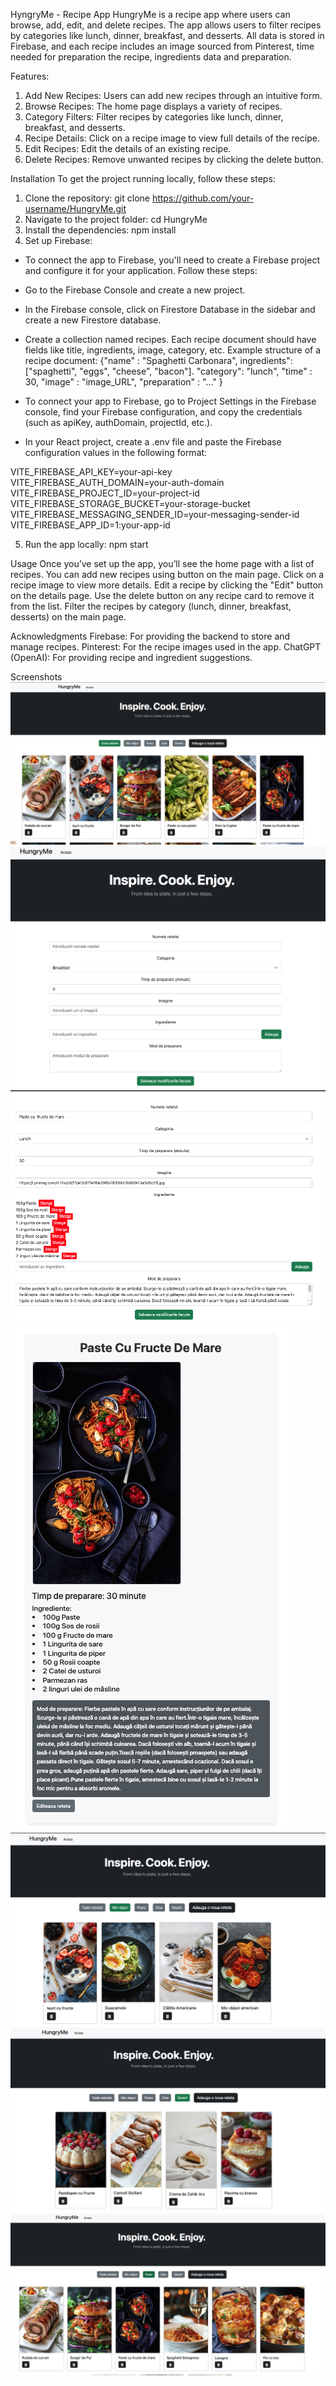 HyngryMe - Recipe App
HungryMe is a recipe app where users can browse, add, edit, and delete recipes. The app allows users to filter recipes by categories like lunch, dinner, breakfast, and desserts. All data is stored in Firebase, and each recipe includes an image sourced from Pinterest, time needed for preparation the recipe, ingredients data and preparation.

Features:

1. Add New Recipes: Users can add new recipes through an intuitive form.
2. Browse Recipes: The home page displays a variety of recipes.
3. Category Filters: Filter recipes by categories like lunch, dinner, breakfast, and desserts.
4. Recipe Details: Click on a recipe image to view full details of the recipe.
5. Edit Recipes: Edit the details of an existing recipe.
6. Delete Recipes: Remove unwanted recipes by clicking the delete button.

Installation
To get the project running locally, follow these steps:

1. Clone the repository: git clone https://github.com/your-username/HungryMe.git
2. Navigate to the project folder: cd HungryMe
3. Install the dependencies: npm install
4. Set up Firebase:

- To connect the app to Firebase, you'll need to create a Firebase project and configure it for your application. Follow these steps:
- Go to the Firebase Console and create a new project.
- In the Firebase console, click on Firestore Database in the sidebar and create a new Firestore database.
- Create a collection named recipes. Each recipe document should have fields like title, ingredients, image, category, etc.
  Example structure of a recipe document:
  {"name" : "Spaghetti Carbonara",
  ingredients": ["spaghetti", "eggs", "cheese", "bacon"].
  "category": "lunch",
  "time" : 30,
  "image" : "image_URL",
  "preparation" : "..."
  }

- To connect your app to Firebase, go to Project Settings in the Firebase console, find your Firebase configuration, and copy the credentials (such as apiKey, authDomain, projectId, etc.).
- In your React project, create a .env file and paste the Firebase configuration values in the following format:

VITE_FIREBASE_API_KEY=your-api-key
VITE_FIREBASE_AUTH_DOMAIN=your-auth-domain
VITE_FIREBASE_PROJECT_ID=your-project-id
VITE_FIREBASE_STORAGE_BUCKET=your-storage-bucket
VITE_FIREBASE_MESSAGING_SENDER_ID=your-messaging-sender-id
VITE_FIREBASE_APP_ID=1:your-app-id

5. Run the app locally: npm start

Usage
Once you’ve set up the app, you’ll see the home page with a list of recipes.
You can add new recipes using button on the main page.
Click on a recipe image to view more details.
Edit a recipe by clicking the "Edit" button on the details page.
Use the delete button on any recipe card to remove it from the list.
Filter the recipes by category (lunch, dinner, breakfast, desserts) on the main page.

Acknowledgments
Firebase: For providing the backend to store and manage recipes.
Pinterest: For the recipe images used in the app.
ChatGPT (OpenAI): For providing recipe and ingredient suggestions.

Screenshots
![Home Page](screenshots/Home.png)
![Add new recipe Page](screenshots/Add_new_recipe.png)
![Edit recipe Page](screenshots/Edit_recipe.png)
![Show details Page](screenshots/View_details.png)
![Breakfast category](screenshots/Breakfast.png)
![Dessert category](screenshots/Dessert.png)
![Lunch category](screenshots/Lunch.png)
